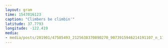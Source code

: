 ```yaml
---
layout: gram
time: 1547016123
caption: "Climbers be climbin'"
latitude: 37.7793
longitude: -122.419
media:
- media/posts/201901/47585493_2125638370890270_9073915946214191107_n_17960037931202719.jpg
---
```

